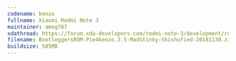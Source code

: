 ```yaml
---
codename: kenzo
fullname: Xiaomi Redmi Note 3 
maintainer: amog787
xdathread: https://forum.xda-developers.com/redmi-note-3/development/rom-bootleggersrom-3-5-stable-kenzo-t3858009
filename: BootleggersROM-Pie4kenzo.3.5-MadStinky-Shishufied-20181130.zip
buildsize: 585MB
---
```

